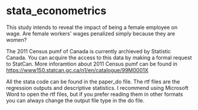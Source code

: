 # stata_econometrics

This study intends to reveal the impact of being a female employee on wage. 
Are female workers' wages penalized simply because they are women? 


The 2011 Census pumf of Canada is currently archieved by Statistic Canada.
You can acquire the access to this data by making a formal request to StatCan.
More inforamtion about 2011 Census pumf can be found in <https://www150.statcan.gc.ca/n1/en/catalogue/99M0001X>


All the stata code can be found in the paper_do file. The rtf files are the regression outputs and descriptive statistics. I recommend using Microsoft Word to open the rtf files, but if you prefer reading them in other formats you can always change the output file type in the do file.
